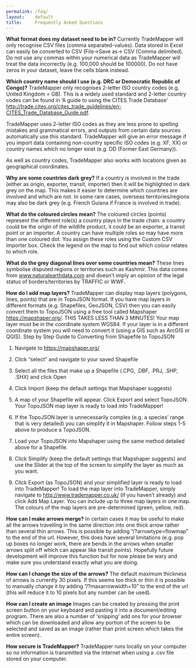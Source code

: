 ```yaml
---
permalink: /faq/
layout:    default
title:     Frequently Asked Questions
---
```


__What format does my dataset need to be in?__
   Currently TradeMapper will only recognise CSV files (comma separated-values). Data stored in Excel can easily be converted to CSV (File->Save as-> CSV (Comma delimited). Do not use any commas within your numerical data as TradeMapper will treat the data incorrectly (e.g. 100,000 should be 100000). Do not have zeros in your dataset, leave the cells blank instead.

__Which country name should I use (e.g. DRC or Democratic Republic of Congo)?__
   TradeMapper only recognises 2-letter ISO country codes (e.g. United Kingdom = GB). This is a widely used standard and 2-letter country codes can be found in ‘A guide to using the CITES Trade Database’ http://trade.cites.org/cites_trade_guidelines/en-CITES_Trade_Database_Guide.pdf.

TradeMapper uses 2-letter ISO codes as they are less prone to spelling mistakes and grammatical errors, and outputs from certain data sources automatically use this standard. TradeMapper will give an error message if you import data containing non-country specific ISO codes (e.g. XF, XX) or country names which no longer exist (e.g. DD (Former East Germany)).

As well as country codes, TradeMapper also works with locations given as geographical coordinates.

__Why are some countries dark grey?__
If a country is involved in the trade (either as origin, exporter, transit, importer) then it will be highlighted in dark grey on the map. This makes it easier to determine which countries are involved and which are not. In some rare cases, overseas territories/regions may also be dark grey (e.g. French Guiana if France is involved in trade).

__What do the coloured circles mean?__
The coloured circles (points) represent the different role(s) a country plays in the trade chain: a country could be the origin of the wildlife product, it could be an exporter, a transit point or an importer. A country can have multiple roles so may have more than one coloured dot. You assign these roles using the Custom CSV Importer box. Check the legend on the map to find out which colour relates to which role.

__What do the grey diagonal lines over some countries mean?__
These lines symbolise disputed regions or territories such as Kashmir. This data comes from www.naturalearthdata.com and doesn't imply an opinion of the legal status of borders/territories by TRAFFIC or WWF.

__How do I add map layers?__
TradeMapper can display map layers (polygons, lines, points) that are in TopoJSON format.
If you have map layers in different formats (e.g. Shapefiles, GeoJSON, CSV) then you can easily convert them to TopoJSON using a free tool called Mapshaper https://mapshaper.org/. THIS TAKES LESS THAN 3 MINUTES!
Your map layer must be in the coordinate system WGS84. If your layer is in a different coordinate system you will need to convert it (using a GIS such as ArcGIS or QGIS).
Step by Step Guide to Converting from Shapefile to TopoJSON
1.	Navigate to https://mapshaper.org/
2.	Click “select” and navigate to your saved Shapefile
3.	Select all the files that make up a Shapefile (.CPG, .DBF, .PRJ, .SHP, .SHX) and click Open 
4.	Click Import (keep the default settings that Mapshaper suggests)
5.	A map of your Shapefile will appear. Click Export and select TopoJSON. Your TopoJSON map layer is ready to load into TradeMapper!

6.	If the TopoJSON layer is unnecessarily complex (e.g. a species’ range that is very detailed) you can simplify it in Mapshaper. Follow steps 1-5 above to produce a TopoJSON. 
7.	Load your TopoJSON into Mapshaper using the same method detailed above for a Shapefile.
8.	Click Simplify (keep the default settings that Mapshaper suggests) and use the Slider at the top of the screen to simplify the layer as much as you want.
9.	Click Export (as TopoJSON) and your simplified layer is ready to load into TradeMapper!
To load the map layer into TradeMapper, simply navigate to http://www.trademapper.co.uk/ (if you haven’t already) and click Add Map Layer. You can include up to three map layers in one map. The colours of the map layers are pre-determined (green, yellow, red).  



__How can I make arrows merge?__
In certain cases it may be useful to make all the arrows travelling in the same direction into one thick arrow rather than several thin arrows. This is possible by adding “/?arrowtype=flowmap” to the end of the url. However, this does have several limitations (e.g. pop up boxes no longer work, there are bends in the arrows when smaller arrows split off which can appear like transit points). Hopefully future development will improve this function but for now please be wary and make sure you understand exactly what you are doing.

__How can I change the size of the arrows?__
The default maximum thickness of arrows is currently 30 pixels. If this seems too thick or thin it is possible to manually change it by adding ”/?maxarrowwidth=10” to the end of the url (this will reduce it to 10 pixels but any number can be used).

__How can I create an image__
Images can be created by pressing the print screen button on your keyboard and pasting it into a document/editing program. There are also a number of ‘snipping’ add ons for your browser which can be downloaded and allow any portion of the screen to be selected and saved as an image (rather than print screen which takes the entire screen).

__How secure is TradeMapper?__
TradeMapper runs locally on your computer so no information is transmitted via the internet when using a .csv file stored on your computer.
